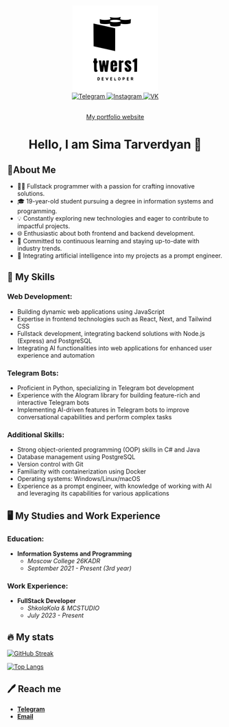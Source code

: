 <div id="header" align="center">
  <img src="./images/logo.svg" width="200"/>
</div>
<div id="badges" align="center">
  <a href="https://t.me/twers1">
    <img src="https://img.shields.io/badge/-Telegram-090909?style=for-the-badge&logo=telegram&logoColor=27A0D9" alt="Telegram"/>
  </a>
  <a href="https://www.instagram.com/twersii">
    <img src="https://img.shields.io/badge/-Instagram-090909?style=for-the-badge&logo=instagram&logoColor=B4068E" alt="Instagram"/>
  </a>
  <a href="https://vk.com/twers1">
    <img src="https://img.shields.io/badge/-Vkontakte-090909?style=for-the-badge&logo=Vk&logoColor=4F7DB3" alt="VK"/>
  </a>
</div>
<div id="badges" align="center">
  <img src="https://komarev.com/ghpvc/?username=twers1&color=grey" alt=""/>
</div>
<div align="center">
<p align="center"><a href="https://twers1.github.io">My portfolio website</a></p>
</div>

<h1 align="center">
  Hello, I am Sima Tarverdyan 👋
</h1>

## 📝About Me 
- 👩‍💻 Fullstack programmer with a passion for crafting innovative solutions.
- 🎓 19-year-old student pursuing a degree in information systems and programming.
- 💡 Constantly exploring new technologies and eager to contribute to impactful projects.
- 🌐 Enthusiastic about both frontend and backend development.
- 🚀 Committed to continuous learning and staying up-to-date with industry trends.
- 🧠 Integrating artificial intelligence into my projects as a prompt engineer.


## 🚀 My Skills

### Web Development:
- Building dynamic web applications using JavaScript
- Expertise in frontend technologies such as React, Next, and Tailwind CSS
- Fullstack development, integrating backend solutions with Node.js (Express) and PostgreSQL
- Integrating AI functionalities into web applications for enhanced user experience and automation

### Telegram Bots:
- Proficient in Python, specializing in Telegram bot development
- Experience with the AIogram library for building feature-rich and interactive Telegram bots
- Implementing AI-driven features in Telegram bots to improve conversational capabilities and perform complex tasks

### Additional Skills:
- Strong object-oriented programming (OOP) skills in C# and Java
- Database management using PostgreSQL
- Version control with Git
- Familiarity with containerization using Docker
- Operating systems: Windows/Linux/macOS
- Experience as a prompt engineer, with knowledge of working with AI and leveraging its capabilities for various applications


## 🖥️ My Studies and Work Experience

### Education:
- **Information Systems and Programming**
  - *Moscow College 26KADR*
  - *September 2021 - Present (3rd year)*

### Work Experience:
- **FullStack Developer**
  - *ShkolaKola & MCSTUDIO*
  - *July 2023 - Present*





## 🔥 My stats

[![GitHub Streak](http://github-readme-streak-stats.herokuapp.com?user=twers1&theme=dark&date_format=M%20j%5B%2C%20Y%5D&border=DDBAD6)](https://git.io/streak-stats)

[![Top Langs](https://github-readme-stats.vercel.app/api/top-langs/?username=twers1&layout=compact&theme=gruvbox)](https://github.com/anuraghazra/github-readme-stats)

## 🖊️ Reach me
- [**Telegram**](https://t.me/twww1)
- [**Email**](mailto:tarverdans15@gmail.com)

